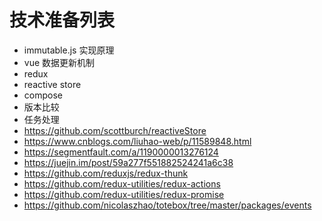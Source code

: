 # 技术准备列表

* immutable.js 实现原理
* vue 数据更新机制
* redux
* reactive store
* compose
* 版本比较
* 任务处理
* https://github.com/scottburch/reactiveStore
* https://www.cnblogs.com/liuhao-web/p/11589848.html
* https://segmentfault.com/a/1190000013276124
* https://juejin.im/post/59a277f551882524241a6c38
* https://github.com/reduxjs/redux-thunk
* https://github.com/redux-utilities/redux-actions
* https://github.com/redux-utilities/redux-promise
* https://github.com/nicolaszhao/totebox/tree/master/packages/events
